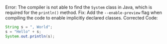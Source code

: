 Error: The compiler is not able to find the `System` class in Java, which is required for the `println()` method.
Fix: Add the `--enable-preview` flag when compiling the code to enable implicitly declared classes.
Corrected Code:
```java
String s = ", World";
s = "Hello" + s;
System.out.println(s);
```
